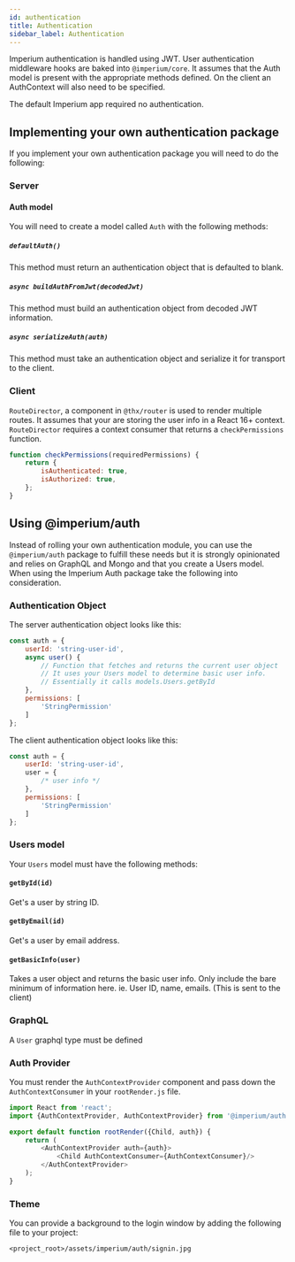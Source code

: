 ```yaml
---
id: authentication
title: Authentication
sidebar_label: Authentication
---
```


Imperium authentication is handled using JWT. User authentication middleware hooks are baked into `@imperium/core`.
It assumes that the Auth model is present with the appropriate methods defined. On the client an AuthContext will
also need to be specified.

The default Imperium app required no authentication. 

## Implementing your own authentication package
If you implement your own authentication package you will need to do the following:

### Server

#### Auth model
You will need to create a model called `Auth` with the following methods:

##### `defaultAuth()`
This method must return an authentication object that is defaulted to blank.

##### `async buildAuthFromJwt(decodedJwt)`
This method must build an authentication object from decoded JWT information.

##### `async serializeAuth(auth)`
This method must take an authentication object and serialize it for transport to the client.

### Client
`RouteDirector`, a component in `@thx/router` is used to render multiple routes. It assumes that your are storing
the user info in a React 16+ context. `RouteDirector` requires a context consumer that returns a `checkPermissions` function.

```js
function checkPermissions(requiredPermissions) {
	return {
		isAuthenticated: true,
		isAuthorized: true,
	};
}
```

## Using @imperium/auth
Instead of rolling your own authentication module, you can use the `@imperium/auth` package to
fulfill these needs but it is strongly opinionated and relies on GraphQL and Mongo and that you
create a Users model. When using the Imperium Auth package take the following into consideration.

### Authentication Object
The server authentication object looks like this:
```javascript
const auth = {
	userId: 'string-user-id',
	async user() {
		// Function that fetches and returns the current user object
		// It uses your Users model to determine basic user info.
		// Essentially it calls models.Users.getById
	},
	permissions: [
		'StringPermission'
	]
};
```

The client authentication object looks like this:
```javascript
const auth = {
	userId: 'string-user-id',
	user = {
		/* user info */
	},
	permissions: [
		'StringPermission'
	]
};
```

### Users model
Your `Users` model must have the following methods:

#### `getById(id)`
Get's a user by string ID.

#### `getByEmail(id)`
Get's a user by email address.

#### `getBasicInfo(user)`
Takes a user object and returns the basic user info. Only include the bare minimum of information
here. ie. User ID, name, emails. (This is sent to the client)

### GraphQL
A `User` graphql type must be defined 

### Auth Provider
You must render the `AuthContextProvider` component and pass down the `AuthContextConsumer` in your `rootRender.js` file.

```js
import React from 'react';
import {AuthContextProvider, AuthContextProvider} from '@imperium/auth';

export default function rootRender({Child, auth}) {
	return (
		<AuthContextProvider auth={auth}>
			<Child AuthContextConsumer={AuthContextConsumer}/>
		</AuthContextProvider>
	);
}
```

### Theme
You can provide a background to the login window by adding the following file to your project:

`<project_root>/assets/imperium/auth/signin.jpg`
